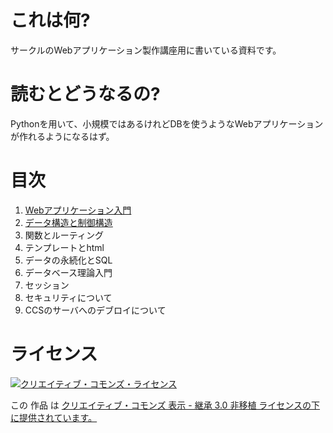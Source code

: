 # これは何?

サークルのWebアプリケーション製作講座用に書いている資料です。

# 読むとどうなるの?

Pythonを用いて、小規模ではあるけれどDBを使うようなWebアプリケーションが作れるようになるはず。

# 目次
1. [Webアプリケーション入門](1.md)
2. [データ構造と制御構造](2.md)
3. 関数とルーティング
4. テンプレートとhtml
5. データの永続化とSQL
6. データベース理論入門
7. セッション
8. セキュリティについて
9. CCSのサーバへのデブロイについて


# ライセンス

<a rel="license" href="http://creativecommons.org/licenses/by-sa/3.0/deed.ja"><img alt="クリエイティブ・コモンズ・ライセンス" style="border-width:0" src="http://i.creativecommons.org/l/by-sa/3.0/88x31.png" /></a>

この 作品 は <a rel="license" href="http://creativecommons.org/licenses/by-sa/3.0/deed.ja">クリエイティブ・コモンズ 表示 - 継承 3.0 非移植 ライセンスの下に提供されています。</a>
